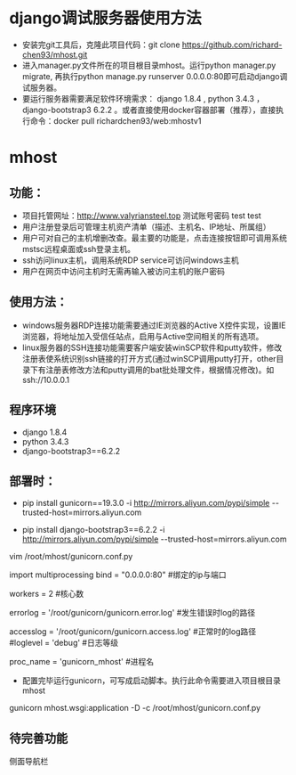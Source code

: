 # django调试服务器使用方法
* 安装完git工具后，克隆此项目代码：git clone https://github.com/richard-chen93/mhost.git
* 进入manager.py文件所在的项目根目录mhost。运行python manager.py migrate, 再执行python manage.py runserver 0.0.0.0:80即可启动django调试服务器。
* 要运行服务器需要满足软件环境需求： django 1.8.4 , python 3.4.3 ， django-bootstrap3 6.2.2 。或者直接使用docker容器部署（推荐），直接执行命令：docker pull richardchen93/web:mhostv1

# mhost


## 功能：
* 项目托管网址：http://www.valyriansteel.top  测试账号密码 test test
* 用户注册登录后可管理主机资产清单（描述、主机名、IP地址、所属组）
* 用户可对自己的主机增删改查。最主要的功能是，点击连接按钮即可调用系统mstsc远程桌面或ssh登录主机。
* ssh访问linux主机，调用系统RDP service可访问windows主机
* 用户在网页中访问主机时无需再输入被访问主机的账户密码

## 使用方法：
* windows服务器RDP连接功能需要通过IE浏览器的Active X控件实现，设置IE浏览器，将地址加入受信任站点，启用与Active空间相关的所有选项。
* linux服务器的SSH连接功能需要客户端安装winSCP软件和putty软件，修改注册表使系统识别ssh链接的打开方式(通过winSCP调用putty打开，other目录下有注册表修改方法和putty调用的bat批处理文件，根据情况修改)。如 ssh://10.0.0.1

## 程序环境
* django 1.8.4
* python 3.4.3
* django-bootstrap3==6.2.2

## 部署时：
* pip install gunicorn==19.3.0 -i http://mirrors.aliyun.com/pypi/simple --trusted-host=mirrors.aliyun.com

* pip install django-bootstrap3==6.2.2 -i http://mirrors.aliyun.com/pypi/simple --trusted-host=mirrors.aliyun.com

vim /root/mhost/gunicorn.conf.py

import multiprocessing
bind = "0.0.0.0:80"
#绑定的ip与端口

workers = 2
#核心数

errorlog = '/root/gunicorn/gunicorn.error.log'
#发生错误时log的路径

accesslog = '/root/gunicorn/gunicorn.access.log'
#正常时的log路径
#loglevel = 'debug'   #日志等级

proc_name = 'gunicorn_mhost'
#进程名

* 配置完毕运行gunicorn，可写成启动脚本。执行此命令需要进入项目根目录mhost

gunicorn mhost.wsgi:application -D -c /root/mhost/gunicorn.conf.py


## 待完善功能
侧面导航栏
